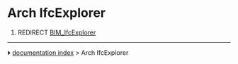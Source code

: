 # Arch IfcExplorer
1.  REDIRECT [BIM_IfcExplorer](BIM_IfcExplorer.md)



---
⏵ [documentation index](../README.md) > Arch IfcExplorer
